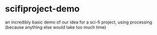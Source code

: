# scifiproject-demo
an incredibly basic demo of our idea for a sci-fi project, using processing (because anything else would take too much time)
